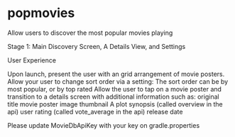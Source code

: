 # popmovies
Allow users to discover the most popular movies playing

Stage 1:  Main Discovery Screen, A Details View, and Settings

User Experience

Upon launch, present the user with an grid arrangement of movie posters.
Allow your user to change sort order via a setting:
The sort order can be by most popular, or by top rated
Allow the user to tap on a movie poster and transition to a details screen with additional information such as:
original title
movie poster image thumbnail
A plot synopsis (called overview in the api)
user rating (called vote_average in the api)
release date

Please update MovieDbApiKey with your key on gradle.properties


